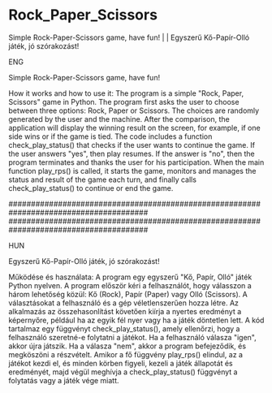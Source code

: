 # Rock_Paper_Scissors
Simple Rock-Paper-Scissors game, have fun!  | |  Egyszerű Kő-Papír-Olló játék, jó szórakozást!

ENG

Simple Rock-Paper-Scissors game, have fun!

How it works and how to use it:
The program is a simple "Rock, Paper, Scissors" game in Python. The program first asks the user to choose between three options: Rock, Paper or Scissors. The choices are randomly generated by the user and the machine.
After the comparison, the application will display the winning result on the screen, for example, if one side wins or if the game is tied.
The code includes a function check_play_status() that checks if the user wants to continue the game. If the user answers "yes", then play resumes. If the answer is "no", then the program terminates and thanks the user for his participation.
When the main function play_rps() is called, it starts the game, monitors and manages the status and result of the game each turn, and finally calls check_play_status() to continue or end the game.

#######################################################################################
#######################################################################################

HUN

Egyszerű Kő-Papír-Olló játék, jó szórakozást!

Működése és használata:
A program egy egyszerű "Kő, Papír, Olló" játék Python nyelven. A program először kéri a felhasználót, hogy válasszon a három lehetőség közül: Kő (Rock), Papír (Paper) vagy Olló (Scissors). A választásokat a felhasználó és a gép véletlenszerűen hozza létre.
Az alkalmazás az összehasonlítást követően kiírja a nyertes eredményt a képernyőre, például ha az egyik fél nyer vagy ha a játék döntetlen lett.
A kód tartalmaz egy függvényt check_play_status(), amely ellenőrzi, hogy a felhasználó szeretné-e folytatni a játékot. Ha a felhasználó válasza "igen", akkor újra játszik. Ha a válasza "nem", akkor a program befejeződik, és megköszöni a részvételt.
Amikor a fő függvény play_rps() elindul, az a játékot kezdi el, és minden körben figyeli, kezeli a játék állapotát és eredményét, majd végül meghívja a check_play_status() függvényt a folytatás vagy a játék vége miatt.



